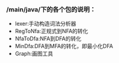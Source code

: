### /main/java/下的各个包的说明：
- lexer:手动构造词法分析器
- RegToNfa:正规式到NFA的转化
- NfaToDfa:NFA到DFA的转化
- MinDfa:DFA到MFA的转化，即最小化DFA
- Graph:画图工具

